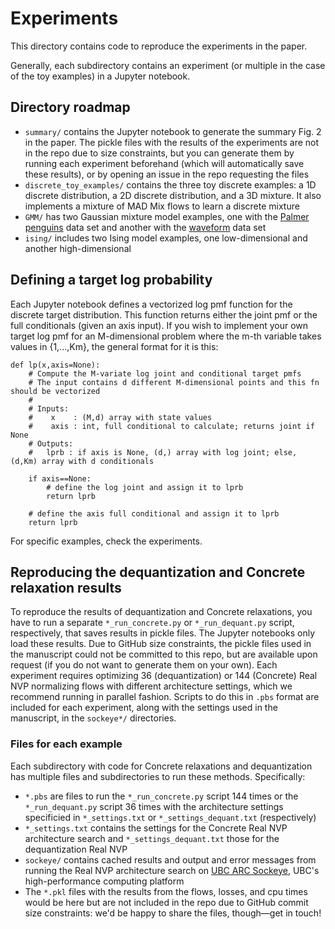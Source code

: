 # Experiments

This directory contains code to reproduce the experiments in the paper.

Generally, each subdirectory contains an experiment 
(or multiple in the case of the toy examples)
in a Jupyter notebook.



## Directory roadmap
- `summary/` contains the Jupyter notebook to generate the summary Fig. 2 in the paper.
The pickle files with the results of the experiments are not in the repo due to size constraints,
but you can generate them by running each experiment beforehand (which will automatically save these results),
or by opening an issue in the repo requesting the files
- `discrete_toy_examples/` contains the three toy discrete examples:
a 1D discrete distribution,
a 2D discrete distribution,
and a 3D mixture.
It also implements a mixture of MAD Mix flows to learn a discrete mixture
- `GMM/` has two Gaussian mixture model examples,
one with the 
[Palmer penguins](https://github.com/mcnakhaee/palmerpenguins)
data set and another with the 
[waveform](https://hastie.su.domains/ElemStatLearn/datasets/waveform.train)
data set
- `ising/` includes two Ising model examples,
one low-dimensional and another high-dimensional


## Defining a target log probability

Each Jupyter notebook defines a vectorized log pmf function
for the discrete target distribution.
This function returns either the 
joint pmf or the full conditionals (given an axis input).
If you wish to implement your own target log pmf
for an M-dimensional problem where the m-th variable
takes values in {1,...,Km},
the general format for it is this:

```
def lp(x,axis=None):
    # Compute the M-variate log joint and conditional target pmfs
    # The input contains d different M-dimensional points and this fn should be vectorized
    #
    # Inputs:
    #    x    : (M,d) array with state values
    #    axis : int, full conditional to calculate; returns joint if None
    # Outputs:
    #   lprb : if axis is None, (d,) array with log joint; else, (d,Km) array with d conditionals 
    
    if axis==None: 
        # define the log joint and assign it to lprb
        return lprb
    
    # define the axis full conditional and assign it to lprb
    return lprb
```

For specific examples, check the experiments.


## Reproducing the dequantization and Concrete relaxation results

To reproduce the results of dequantization and Concrete relaxations,
you have to run a separate `*_run_concrete.py`
or `*_run_dequant.py` script, respectively,
that saves results in  pickle files.
The Jupyter notebooks only load these results.
Due to GitHub size constraints,
the pickle files used in the manuscript could not be committed to this repo,
but are available upon request 
(if you do not want to generate them on your own).
Each experiment requires optimizing 36 (dequantization)
or 144 (Concrete) Real NVP normalizing flows
with different architecture settings,
which we recommend running in parallel fashion.
Scripts to do this in `.pbs` format are included for each experiment,
along with the settings used in the manuscript, in the `sockeye*/` directories.


### Files for each example
Each subdirectory with code for Concrete relaxations and dequantization
has multiple files and subdirectories to run these methods.
Specifically:
- `*.pbs` are files to run the `*_run_concrete.py` script 144 times
or the `*_run_dequant.py` script 36 times
with the architecture settings specificied in `*_settings.txt`
or `*_settings_dequant.txt` (respectively)
- `*_settings.txt` contains the settings for the Concrete Real NVP architecture search
and `*_settings_dequant.txt` those for the dequantization Real NVP
- `sockeye/` contains cached results and output and error messages from running
the Real NVP architecture search on [UBC ARC Sockeye](https://arc.ubc.ca/ubc-arc-sockeye),
UBC's high-performance computing platform
- The `*.pkl` files with the results from the flows, losses, and cpu times
would be here but are not included in the repo due to GitHub commit size constraints:
we'd be happy to share the files, though&mdash;get in touch!
